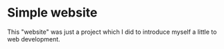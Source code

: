 # Simple website

This "website" was just a project which I did to introduce myself a little to web development.
